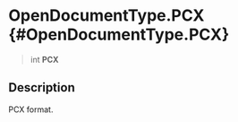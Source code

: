 OpenDocumentType.PCX {#OpenDocumentType.PCX}
====================

> int **PCX**

Description
-----------

PCX format.
